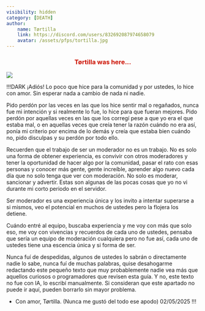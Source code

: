```yaml
---
visibility: hidden
category: [DEATH]
author:
    name: Tørtilla
    link: https://discord.com/users/832692087974658079
    avatar: /assets/pfps/tortilla.jpg
---
```


### <p align="center"><span style="color: #CC1100;">Tørtilla was here...</span></p>

![](https://i.pinimg.com/originals/63/a3/04/63a304d458689a3d4aa745550d035560.gif)

!!!DARK ¡Adiós! 
Lo poco que hice para la comunidad y por ustedes, lo hice con amor. Sin esperar nada a cambio de nada ni nadie.

Pido perdón por las veces en las que los hice sentir mal o regañados, nunca fue mi intención y si realmente lo fue, lo hice para que fueran mejores. Pido perdón por aquellas veces en las que los corregí pese a que yo era el que estaba mal, o en aquellas veces que creía tener la razón cuándo no era así, ponía mi criterio por encima de lo demás y creía que estaba bien cuándo no, pido disculpas y su perdón por todo ello. 

Recuerden que el trabajo de ser un moderador no es un trabajo. No es solo una forma de obtener experiencia, es convivir con otros moderadores y tener la oportunidad de hacer algo por la comunidad, pasar el rato con esas personas y conocer más gente, gente increíble, aprender algo nuevo cada día que no solo tenga que ver con moderación. No solo es moderar, sancionar y advertir. Estas son algunas de las pocas cosas que yo no vi durante mi corto periodo en el servidor.

Ser moderador es una experiencia única y los invito a intentar superarse a si mismos, veo el potencial en muchos de ustedes pero la flojera los detiene.

Cuándo entré al equipo, buscaba experiencia y me voy con más que solo eso, me voy con vivencias y recuerdos de cada uno de ustedes, pensaba que sería un equipo de moderación cualquiera pero no fue así, cada uno de ustedes tiene una escencia única y si forma de ser. 

Nunca fuí de despedidas, algunos de ustedes lo sabrán o directamente nadie lo sabe, nunca fuí de muchas palabras, quise desahogarme redactando este pequeño texto que muy probablemente nadie vea más que aquellos curiosos o programadores que revisen esta guía. Y no, este texto no fue con IA, lo escribí manualmente. Si consideran que este apartado no puede ir aquí, pueden borrarlo sin mayor problema.

- Con amor, Tørtilla. (Nunca me gustó del todo ese apodo) 02/05/2025
!!!
